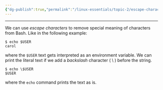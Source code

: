 ```yaml
---
{"dg-publish":true,"permalink":"/linux-essentials/topic-2/escape-characters/"}
---
```


---
We can use _escape characters_ to remove special meaning of characters from Bash. Like in the following example:

```shell
$ echo $USER
carol
```
where the `$USER` text gets interpreted as an environment variable. We can print the literal text if we add a _backslash_ character ( \ ) before the string.

```shell
$ echo \$USER
$USER
```
where the `echo` command prints the text as is.